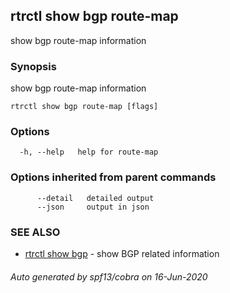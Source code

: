 ## rtrctl show bgp route-map

show bgp route-map information

### Synopsis


show bgp route-map information

```
rtrctl show bgp route-map [flags]
```

### Options

```
  -h, --help   help for route-map
```

### Options inherited from parent commands

```
      --detail   detailed output
      --json     output in json
```

### SEE ALSO
* [rtrctl show bgp](rtrctl_show_bgp.md)	 - show BGP related information

###### Auto generated by spf13/cobra on 16-Jun-2020
